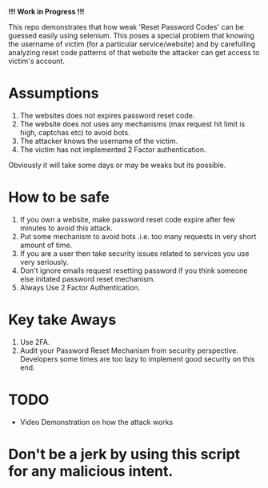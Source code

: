 **!!! Work in Progress !!!**


This repo demonstrates that how weak 'Reset Password Codes' 
can be guessed easily using selenium. 
This poses a special problem that knowing the 
username of victim (for a particular service/website) 
and by carefulling analyzing reset code patterns of that website the 
attacker can get access to victim's account. 

# Assumptions

1. The websites does not expires password reset code.
2. The website does not uses any mechanisms (max request hit limit is high, captchas etc) to avoid bots.
3. The attacker knows the username of the victim.
4. The victim has not implemented 2 Factor authentication.

Obviously it will take some days or may be weaks but its possible.

# How to be safe

1. If you own a website, make password reset code expire after few minutes to avoid this attack.
2. Put some mechanism to avoid bots .i.e. too many requests in very short amount of time.
3. If you are a user then take security issues related to services you use very seriously.
4. Don't ignore emails request resetting password if you think someone else initated password reset mechanism.
5. Always Use 2 Factor Authentication.

# Key take Aways

1. Use 2FA.
2. Audit your Password Reset Mechanism from security perspective. Developers some times are too lazy to implement good security on this end.

# TODO
- Video Demonstration on how the attack works

# Don't be a jerk by using this script for any malicious intent.
